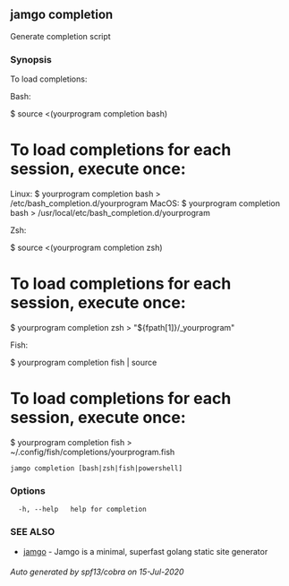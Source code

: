 ## jamgo completion

Generate completion script

### Synopsis

To load completions:

Bash:

$ source <(yourprogram completion bash)

# To load completions for each session, execute once:
Linux:
  $ yourprogram completion bash > /etc/bash_completion.d/yourprogram
MacOS:
  $ yourprogram completion bash > /usr/local/etc/bash_completion.d/yourprogram

Zsh:

$ source <(yourprogram completion zsh)

# To load completions for each session, execute once:
$ yourprogram completion zsh > "${fpath[1]}/_yourprogram"

Fish:

$ yourprogram completion fish | source

# To load completions for each session, execute once:
$ yourprogram completion fish > ~/.config/fish/completions/yourprogram.fish


```
jamgo completion [bash|zsh|fish|powershell]
```

### Options

```
  -h, --help   help for completion
```

### SEE ALSO

* [jamgo](jamgo.md)	 - Jamgo is a minimal, superfast golang static site generator

###### Auto generated by spf13/cobra on 15-Jul-2020
